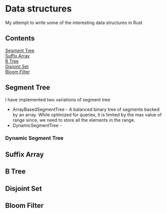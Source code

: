 # Data structures
My attempt to write some of the interesting data structures in Rust

## Contents
[Segment Tree](#segment-tree)  
[Suffix Array](#suffix-array)  
[B Tree](#b-tree)  
[Disjoint Set](#disjoint-set)   
[Bloom Filter](#bloom-filter)

## Segment Tree
I have implemented two variations of segment tree
* ArrayBasedSegmentTree - A balanced binary tree of segments backed by an array. While optimized for queries, it is limited by the max value of range since, we need to store all the elements in the range.
* DynamicSegmentTree - 

### Dynamic Segment Tree 

## Suffix Array

## B Tree

## Disjoint Set

## Bloom Filter


